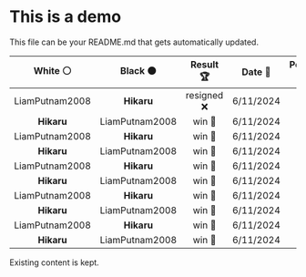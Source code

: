 # This is a demo

This file can be your README.md that gets automatically updated.

<!--START_SECTION:chessStats-->
<!-- Automatically generated with https://github.com/Balastrong/chess-stats-action -->

| White ⚪ | Black ⚫ | Result 🏆 | Date 📅 | Position 🗺️ |
|:---:|:---:|:---:|:---:|:---:|
| LiamPutnam2008 | **Hikaru** | resigned ❌ | 6/11/2024 | <a href="http://www.ee.unb.ca/cgi-bin/tervo/fen.pl?select=8/1Q3k1p/n5p1/2B2p2/2K5/5P1P/8/8 b - -">Link</a> |
| **Hikaru** | LiamPutnam2008 | win 🥇 | 6/11/2024 | <a href="http://www.ee.unb.ca/cgi-bin/tervo/fen.pl?select=2kr4/2p2p1p/p4p2/2b2Rr1/4PN2/1PPp1KP1/P2P3P/4R3 b - -">Link</a> |
| LiamPutnam2008 | **Hikaru** | win 🥇 | 6/11/2024 | <a href="http://www.ee.unb.ca/cgi-bin/tervo/fen.pl?select=8/5p2/p6p/2Bp1b2/3P2k1/6P1/8/5K2 w - -">Link</a> |
| **Hikaru** | LiamPutnam2008 | win 🥇 | 6/11/2024 | <a href="http://www.ee.unb.ca/cgi-bin/tervo/fen.pl?select=3r4/1q3pk1/4p1p1/p2n3p/2P4P/4PN2/P4PP1/3R1QK1 b - -">Link</a> |
| LiamPutnam2008 | **Hikaru** | win 🥇 | 6/11/2024 | <a href="http://www.ee.unb.ca/cgi-bin/tervo/fen.pl?select=2rr2k1/p4p1p/1p1Bpb2/5p2/2P5/3R1P1P/P4P2/3R1K2 w - -">Link</a> |
| **Hikaru** | LiamPutnam2008 | win 🥇 | 6/11/2024 | <a href="http://www.ee.unb.ca/cgi-bin/tervo/fen.pl?select=3bk3/8/2p1p2p/p1p4P/P1P2PN1/1P2K3/8/8 b - -">Link</a> |
| LiamPutnam2008 | **Hikaru** | win 🥇 | 6/11/2024 | <a href="http://www.ee.unb.ca/cgi-bin/tervo/fen.pl?select=8/8/5nK1/8/8/1N4kp/p7/8 w - -">Link</a> |
| **Hikaru** | LiamPutnam2008 | win 🥇 | 6/11/2024 | <a href="http://www.ee.unb.ca/cgi-bin/tervo/fen.pl?select=2rr1k2/p4p1p/b5p1/5NN1/2p5/P1QnP2P/5PP1/R2R2K1 b - -">Link</a> |
| LiamPutnam2008 | **Hikaru** | win 🥇 | 6/11/2024 | <a href="http://www.ee.unb.ca/cgi-bin/tervo/fen.pl?select=8/5pk1/p2p2p1/2pP3p/P1n1P3/4Q1PP/2q1B1K1/8 w - -">Link</a> |
| **Hikaru** | LiamPutnam2008 | win 🥇 | 6/11/2024 | <a href="http://www.ee.unb.ca/cgi-bin/tervo/fen.pl?select=B2q1rk1/p1pb1pbp/3p1np1/8/8/1P2PQ2/PBP2PPP/RN2K2R b KQ -">Link</a> |

<!--END_SECTION:chessStats-->

Existing content is kept.

